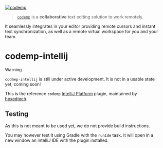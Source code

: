 [![codemp](https://code.mp/static/banner.png)](https://code.mp)

> [`codemp`](https://github.com/hexedtech/codemp) is a **collaborative** text editing solution to work
> remotely.

It seamlessly integrates in your editor providing remote cursors and instant text synchronization,
as well as a remote virtual workspace for you and your team.

# codemp-intellij
> [!WARNING]
> `codmep-intellij` is still under active development. It is not in a usable state yet, coming soon!

This is the reference `codemp` [IntelliJ Platform](https://www.jetbrains.com/opensource/idea/) plugin,
maintained by [hexedtech](https://hexed.technology).

## Testing
As this is not meant to be used yet, we do not provide build instructions.

You may however test it using Gradle with the `runIde` task. It will open in a new window an IntelliJ IDE
with the plugin installed.

